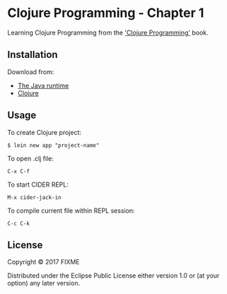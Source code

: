 # Clojure Programming - Chapter 1

Learning Clojure Programming from the ['Clojure Programming'](http://www.clojurebook.com/) book.

## Installation

Download from:
- [The Java runtime](http://java.com/en/download)
- [Clojure](http://clojure.org/downloads)

## Usage

To create Clojure project:

```
$ lein new app "project-name"
```

To open .clj file:

```
C-x C-f
```

To start CIDER REPL:

```
M-x cider-jack-in
```

To compile current file within REPL session:

```
C-c C-k
```

## License

Copyright © 2017 FIXME

Distributed under the Eclipse Public License either version 1.0 or (at
your option) any later version.
